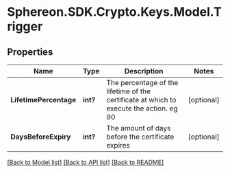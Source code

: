 # Sphereon.SDK.Crypto.Keys.Model.Trigger
## Properties

Name | Type | Description | Notes
------------ | ------------- | ------------- | -------------
**LifetimePercentage** | **int?** | The percentage of the lifetime of the certificate at which to execute the action. eg 90 | [optional] 
**DaysBeforeExpiry** | **int?** | The amount of days before the certificate expires | [optional] 

[[Back to Model list]](../README.md#documentation-for-models) [[Back to API list]](../README.md#documentation-for-api-endpoints) [[Back to README]](../README.md)

